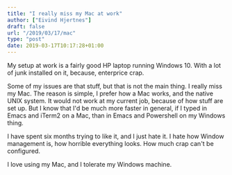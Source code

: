 ```yaml
---
title: "I really miss my Mac at work"
author: ["Eivind Hjertnes"]
draft: false
url: "/2019/03/17/mac"
type: "post"
date: 2019-03-17T10:17:28+01:00
---
```


My setup at work is a fairly good HP laptop running Windows 10. With a
lot of junk installed on it, because, enterprice crap.

Some of my issues are that stuff, but that is not the main thing. I
really miss my Mac. The reason is simple, I prefer how a Mac works, and
the native UNIX system. It would not work at my current job, because of
how stuff are set up. But I know that I'd be much more faster in
general, if I typed in Emacs and iTerm2 on a Mac, than in Emacs and
Powershell on my Windows thing.

I have spent six months trying to like it, and I just hate it. I hate
how Window management is, how horrible everything looks. How much crap
can't be configured.

I love using my Mac, and I tolerate my Windows machine.
